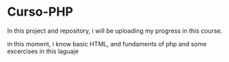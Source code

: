 # Curso-PHP
In this project and repository, i will be uploading my progress in this course.

in this moment, i know basic HTML, and fundaments of php and some excercises in this laguaje
